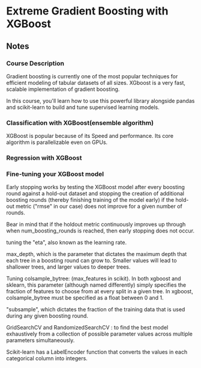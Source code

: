# Extreme Gradient Boosting with XGBoost

## Notes

### Course Description

Gradient boosting is currently one of the most popular techniques for efficient modeling of tabular datasets of all sizes. XGboost is a very fast, scalable implementation of gradient boosting.

In this course, you'll learn how to use this powerful library alongside pandas and scikit-learn to build and tune supervised learning models.

### Classification with XGBoost(ensemble algorithm)

XGBoost is popular because of its Speed and performance. Its core algorithm is parallelizable even on GPUs.

### Regression with XGBoost


### Fine-tuning your XGBoost model

Early stopping works by testing the XGBoost model after every boosting round against a hold-out dataset and stopping the creation of additional boosting rounds (thereby finishing training of the model early) if the hold-out metric ("rmse" in our case) does not improve for a given number of rounds.

Bear in mind that if the holdout metric continuously improves up through when num_boosting_rounds is reached, then early stopping does not occur.

tuning the "eta", also known as the learning rate.

max_depth, which is the parameter that dictates the maximum depth that each tree in a boosting round can grow to. Smaller values will lead to shallower trees, and larger values to deeper trees.

Tuning colsample_bytree: (max_features in scikit). In both xgboost and sklearn, this parameter (although named differently) simply specifies the fraction of features to choose from at every split in a given tree. In xgboost, colsample_bytree must be specified as a float between 0 and 1.

"subsample", which dictates the fraction of the training data that is used during any given boosting round. 

GridSearchCV and RandomizedSearchCV : to find the best model exhaustively from a collection of possible parameter values across multiple parameters simultaneously.

 Scikit-learn has a LabelEncoder function that converts the values in each categorical column into integers. 